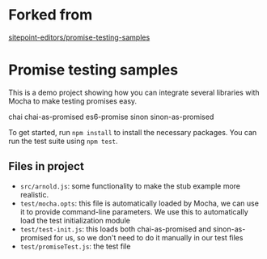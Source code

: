 # Forked from

[sitepoint-editors/promise-testing-samples](sitepoint-editors/promise-testing-samples)

# Promise testing samples

This is a demo project showing how you can integrate several libraries with Mocha to make testing promises easy.

chai
chai-as-promised
es6-promise
sinon
sinon-as-promised

To get started, run `npm install` to install the necessary packages. You can run the test suite using `npm test`.

## Files in project

- `src/arnold.js`: some functionality to make the stub example more realistic.
- `test/mocha.opts`: this file is automatically loaded by Mocha, we can use it to provide command-line parameters. We use this to automatically load the test initialization module
- `test/test-init.js`: this loads both chai-as-promised and sinon-as-promised for us, so we don't need to do it manually in our test files
- `test/promiseTest.js`: the test file
